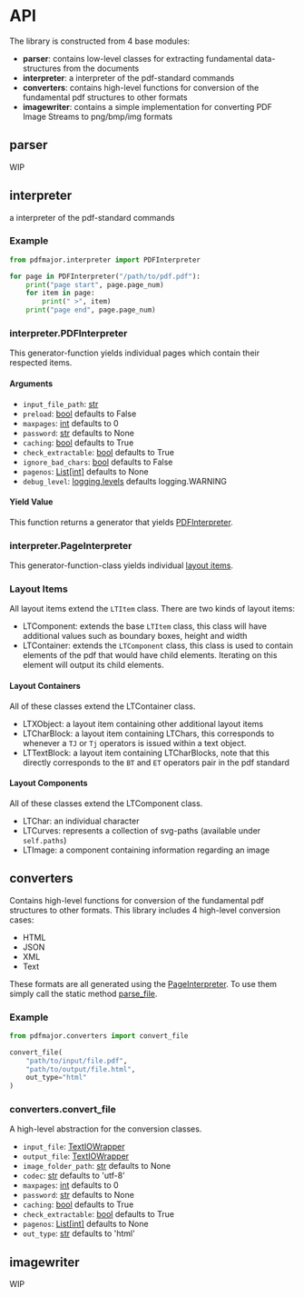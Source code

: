 # API

The library is constructed from 4 base modules:

 * **parser**: contains low-level classes for extracting fundamental data-structures from the documents
 * **interpreter**: a interpreter of the pdf-standard commands
 * **converters**: contains high-level functions for conversion of the fundamental pdf structures to other formats
 * **imagewriter**: contains a simple implementation for converting PDF Image Streams to png/bmp/img formats

## parser

WIP

## interpreter
a interpreter of the pdf-standard commands

### Example
```py
from pdfmajor.interpreter import PDFInterpreter

for page in PDFInterpreter("/path/to/pdf.pdf"):
    print("page start", page.page_num)
    for item in page:
        print(" >", item)
    print("page end", page.page_num)
```

### interpreter.PDFInterpreter

This generator-function yields individual pages which contain their respected items.

#### Arguments

- `input_file_path`: [str](#)
- `preload`: [bool](#) defaults to False
- `maxpages`: [int](#) defaults to 0 
- `password`: [str](#) defaults to None 
- `caching`: [bool](#) defaults to True 
- `check_extractable`: [bool](#) defaults to True
- `ignore_bad_chars`: [bool](#) defaults to False
- `pagenos`: [List[int]](#) defaults to None
- `debug_level`: [logging.levels](#https://docs.python.org/3/library/logging.html#levels) defaults logging.WARNING

#### Yield Value
This function returns a generator that yields [PDFInterpreter](#interpreterpageinterpreter).

### interpreter.PageInterpreter

This generator-function-class yields individual [layout items](#layout-items).
### Layout Items

All layout items extend the `LTItem` class. There are two kinds of layout items:

- LTComponent: extends the base `LTItem` class, this class will have additional values such as boundary boxes, height and width
- LTContainer: extends the `LTComponent` class, this class is used to contain elements of the pdf that would have child elements. Iterating on this element will output its child elements.


#### Layout Containers
All of these classes extend the LTContainer class.

- LTXObject: a layout item containing other additional layout items
- LTCharBlock: a layout item containing LTChars, this corresponds to whenever a `TJ` or `Tj` operators is issued within a text object.
- LTTextBlock: a layout item containing LTCharBlocks, note that this directly corresponds to the `BT` and `ET` operators pair in the pdf standard

#### Layout Components
All of these classes extend the LTComponent class.

- LTChar: an individual character
- LTCurves: represents a collection of svg-paths (available under `self.paths`)
- LTImage: a component containing information regarding an image

## converters

Contains high-level functions for conversion of the fundamental pdf structures to other formats. This library includes 4 high-level conversion cases:

- HTML
- JSON
- XML
- Text

These formats are all generated using the [PageInterpreter](#PDFInterpreter). To use them simply call the static method [parse_file](#converterspdfconverter).

### Example

```py
from pdfmajor.converters import convert_file

convert_file(
    "path/to/input/file.pdf",
    "path/to/output/file.html",
    out_type="html"
)
```

### converters.convert_file

A high-level abstraction for the conversion classes.

- `input_file`: [TextIOWrapper](https://docs.python.org/3/library/io.html#io.TextIOWrapper) 
- `output_file`: [TextIOWrapper](https://docs.python.org/3/library/io.html#io.TextIOWrapper) 
- `image_folder_path`: [str](#) defaults to None
- `codec`: [str](#) defaults to 'utf-8'
- `maxpages`: [int](#) defaults to 0 
- `password`: [str](#) defaults to None 
- `caching`: [bool](#) defaults to True 
- `check_extractable`: [bool](#) defaults to True
- `pagenos`: [List[int]](#) defaults to None
- `out_type`: [str](#) defaults to 'html'

## imagewriter

WIP 
